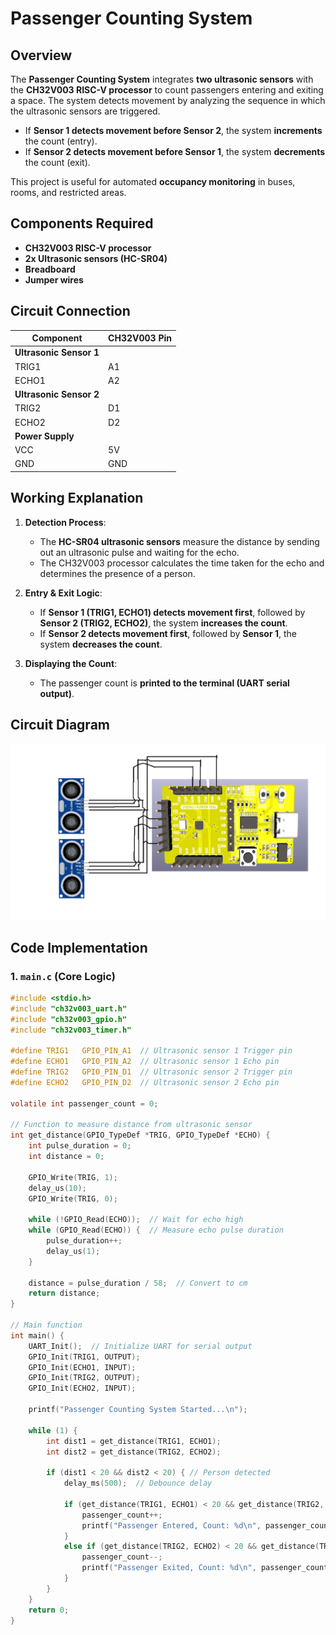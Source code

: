 # Passenger Counting System

## Overview

The **Passenger Counting System** integrates **two ultrasonic sensors** with the **CH32V003 RISC-V processor** to count passengers entering and exiting a space. The system detects movement by analyzing the sequence in which the ultrasonic sensors are triggered.

- If **Sensor 1 detects movement before Sensor 2**, the system **increments** the count (entry).
- If **Sensor 2 detects movement before Sensor 1**, the system **decrements** the count (exit).

This project is useful for automated **occupancy monitoring** in buses, rooms, and restricted areas.

## Components Required

- **CH32V003 RISC-V processor**
- **2x Ultrasonic sensors (HC-SR04)**
- **Breadboard**
- **Jumper wires**

## Circuit Connection

| Component          | CH32V003 Pin |
|--------------------|-------------|
| **Ultrasonic Sensor 1** | |
| TRIG1            | A1 |
| ECHO1            | A2 |
| **Ultrasonic Sensor 2** | |
| TRIG2            | D1 |
| ECHO2            | D2 |
| **Power Supply** | |
| VCC              | 5V |
| GND              | GND |

## Working Explanation

1. **Detection Process**:
   - The **HC-SR04 ultrasonic sensors** measure the distance by sending out an ultrasonic pulse and waiting for the echo.
   - The CH32V003 processor calculates the time taken for the echo and determines the presence of a person.

2. **Entry & Exit Logic**:
   - If **Sensor 1 (TRIG1, ECHO1) detects movement first**, followed by **Sensor 2 (TRIG2, ECHO2)**, the system **increases the count**.
   - If **Sensor 2 detects movement first**, followed by **Sensor 1**, the system **decreases the count**.

3. **Displaying the Count**:
   - The passenger count is **printed to the terminal (UART serial output)**.

## Circuit Diagram

![Circuit Diagram](https://github.com/BhoomikaVK-Sahyadri-ECE/Risc_workshop/blob/f9a9a804ca7c3202590e6eef35d15601c3ba176f/Task5/Circuit_diagram.png)

## Code Implementation

### **1. `main.c` (Core Logic)**
```c
#include <stdio.h>
#include "ch32v003_uart.h"
#include "ch32v003_gpio.h"
#include "ch32v003_timer.h"

#define TRIG1   GPIO_PIN_A1  // Ultrasonic sensor 1 Trigger pin
#define ECHO1   GPIO_PIN_A2  // Ultrasonic sensor 1 Echo pin
#define TRIG2   GPIO_PIN_D1  // Ultrasonic sensor 2 Trigger pin
#define ECHO2   GPIO_PIN_D2  // Ultrasonic sensor 2 Echo pin

volatile int passenger_count = 0;

// Function to measure distance from ultrasonic sensor
int get_distance(GPIO_TypeDef *TRIG, GPIO_TypeDef *ECHO) {
    int pulse_duration = 0;
    int distance = 0;

    GPIO_Write(TRIG, 1);
    delay_us(10);
    GPIO_Write(TRIG, 0);

    while (!GPIO_Read(ECHO));  // Wait for echo high
    while (GPIO_Read(ECHO)) {  // Measure echo pulse duration
        pulse_duration++;
        delay_us(1);
    }

    distance = pulse_duration / 58;  // Convert to cm
    return distance;
}

// Main function
int main() {
    UART_Init();  // Initialize UART for serial output
    GPIO_Init(TRIG1, OUTPUT);
    GPIO_Init(ECHO1, INPUT);
    GPIO_Init(TRIG2, OUTPUT);
    GPIO_Init(ECHO2, INPUT);

    printf("Passenger Counting System Started...\n");

    while (1) {
        int dist1 = get_distance(TRIG1, ECHO1);
        int dist2 = get_distance(TRIG2, ECHO2);

        if (dist1 < 20 && dist2 < 20) { // Person detected
            delay_ms(500);  // Debounce delay

            if (get_distance(TRIG1, ECHO1) < 20 && get_distance(TRIG2, ECHO2) > 20) {
                passenger_count++;
                printf("Passenger Entered, Count: %d\n", passenger_count);
            } 
            else if (get_distance(TRIG2, ECHO2) < 20 && get_distance(TRIG1, ECHO1) > 20) {
                passenger_count--;
                printf("Passenger Exited, Count: %d\n", passenger_count);
            }
        }
    }
    return 0;
}


